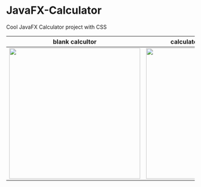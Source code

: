 # JavaFX-Calculator
Cool JavaFX Calculator project with CSS

| blank calcultor      | calculator with some values      |
|------------|-------------|
| <img src="https://user-images.githubusercontent.com/61653989/108147513-08597e00-70e0-11eb-9b76-4faba0ea88b2.jpg" width="350"> | <img src="https://user-images.githubusercontent.com/61653989/108148419-d21cfe00-70e1-11eb-9bc8-390283aa94bc.jpg" width="350"> |
